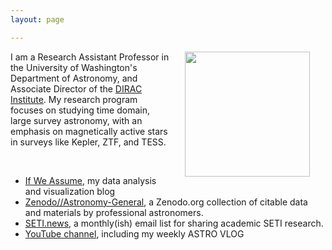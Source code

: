 ```yaml
---
layout: page

---
```


<div>
<!-- <img align="left" src="{{ site.url }}/assets/davenport_bw_2020.JPG" hspace="25" width="200"> -->
<!-- <figure> -->
<img align="right" src="{{ site.url }}/assets/davenport_bw_2020.JPG" hspace="25" width="200">
<!-- </figure> -->

I am a Research Assistant Professor in the University of Washington's Department of Astronomy, and Associate Director of the
<a href="http://dirac.astro.washington.edu">DIRAC Institute</a>.
My research program focuses on studying time domain, large survey astronomy, with an emphasis on magnetically active stars in surveys like Kepler, ZTF, and TESS.
<span class="clear: both"></span>
</div>
<br>

<div>
<ul>
<li> <a href="http://www.ifweassume.com"> If We Assume</a>, my data analysis and visualization blog </li>
<li> <a href="https://zenodo.org/communities/astronomy-general/">Zenodo//Astronomy-General</a>, a Zenodo.org collection of citable data and materials by professional astronomers. </li>
<li> <a href="http://seti.news">SETI.news</a>, a monthly(ish) email list for sharing academic SETI research.</li>
<li> <a href="https://www.youtube.com/james-davenport">YouTube channel</a>, including my weekly ASTRO VLOG </li>
</ul>
</div>
